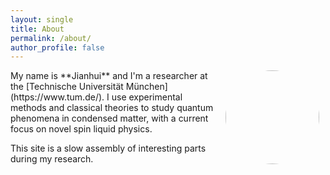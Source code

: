 ```yaml
---
layout: single
title: About
permalink: /about/
author_profile: false
---
```

<img align="right" src="https://avatars.githubusercontent.com/u/57921137?v=4" style="margin: 0px 10px;width:150px;border-radius:75%;" />
My name is **Jianhui** and I'm a researcher at the [Technische Universität München](https://www.tum.de/). I use experimental methods and classical theories to study quantum phenomena in condensed matter, with a current focus on novel spin liquid physics.

This site is a slow assembly of interesting parts during my research. 
